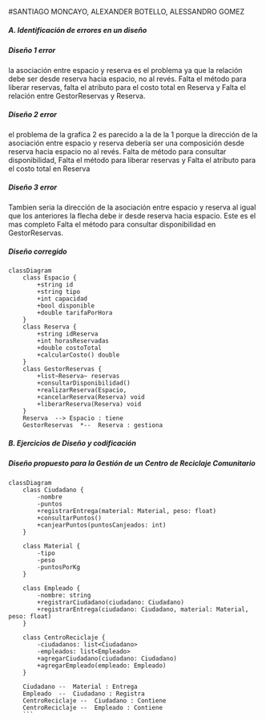 #SANTIAGO MONCAYO, ALEXANDER BOTELLO, ALESSANDRO GOMEZ

##### A. Identificación de errores en un diseño

##### Diseño 1 error
la asociación entre espacio y reserva es el problema ya que la relación debe ser desde reserva hacia espacio, no al revés.
Falta el método para liberar reservas, falta el atributo para el costo total en Reserva y Falta el relación entre GestorReservas y Reserva.

##### Diseño 2 error

el problema de la grafica 2 es parecido a la de la 1 porque la dirección de la asociación entre espacio y reserva debería ser una composición desde reserva hacia espacio no al revés.
Falta de método para consultar disponibilidad, Falta el método para liberar reservas y Falta el atributo para el costo total en Reserva

##### Diseño 3 error
Tambien seria la dirección de la asociación entre espacio y reserva al igual que los anteriores la flecha debe ir desde reserva hacia espacio. Este es el mas completo
Falta el método para consultar disponibilidad en GestorReservas.

##### Diseño corregido
```mermaid
classDiagram
    class Espacio {
        +string id
        +string tipo
        +int capacidad
        +bool disponible
        +double tarifaPorHora
    }
    class Reserva {
        +string idReserva
        +int horasReservadas
        +double costoTotal
        +calcularCosto() double
    }
    class GestorReservas {
        +list~Reserva~ reservas
        +consultarDisponibilidad() 
        +realizarReserva(Espacio, 
        +cancelarReserva(Reserva) void
        +liberarReserva(Reserva) void
    }
    Reserva  --> Espacio : tiene
    GestorReservas  *--  Reserva : gestiona
```


##### B. Ejercicios de Diseño y codificación

##### Diseño propuesto para la Gestión de un Centro de Reciclaje Comunitario

```mermaid
classDiagram
    class Ciudadano {
        -nombre
        -puntos
        +registrarEntrega(material: Material, peso: float)
        +consultarPuntos()
        +canjearPuntos(puntosCanjeados: int)
    }

    class Material {
        -tipo
        -peso 
        -puntosPorKg
    }

    class Empleado {
        -nombre: string
        +registrarCiudadano(ciudadano: Ciudadano)
        +registrarEntrega(ciudadano: Ciudadano, material: Material, peso: float)
    }

    class CentroReciclaje {
        -ciudadanos: list<Ciudadano>
        -empleados: list<Empleado>
        +agregarCiudadano(ciudadano: Ciudadano)
        +agregarEmpleado(empleado: Empleado)
    }

    Ciudadano --  Material : Entrega
    Empleado  --  Ciudadano : Registra
    CentroReciclaje --  Ciudadano : Contiene
    CentroReciclaje --  Empleado : Contiene
    ```